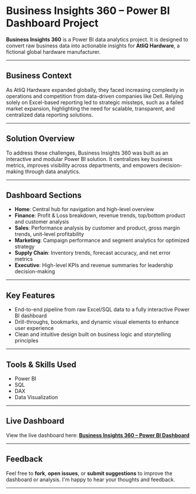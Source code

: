 
# Business Insights 360 – Power BI Dashboard Project

**Business Insights 360** is a Power BI data analytics project. It is designed to convert raw business data into actionable insights for **AtliQ Hardware**, a fictional global hardware manufacturer.

---

## Business Context

As AtliQ Hardware expanded globally, they faced increasing complexity in operations and competition from data-driven companies like Dell. Relying solely on Excel-based reporting led to strategic missteps, such as a failed market expansion, highlighting the need for scalable, transparent, and centralized data reporting solutions.

---

## Solution Overview

To address these challenges, Business Insights 360 was built as an interactive and modular Power BI solution. It centralizes key business metrics, improves visibility across departments, and empowers decision-making through data analytics.

---

## Dashboard Sections

* **Home**: Central hub for navigation and high-level overview
* **Finance**: Profit & Loss breakdown, revenue trends, top/bottom product and customer analysis
* **Sales**: Performance analysis by customer and product, gross margin trends, unit-level profitability
* **Marketing**: Campaign performance and segment analytics for optimized strategy
* **Supply Chain**: Inventory trends, forecast accuracy, and net error metrics
* **Executive**: High-level KPIs and revenue summaries for leadership decision-making

---

## Key Features

* End-to-end pipeline from raw Excel/SQL data to a fully interactive Power BI dashboard
* Drill-throughs, bookmarks, and dynamic visual elements to enhance user experience
* Clean and intuitive design built on business logic and storytelling principles

---

## Tools & Skills Used

* Power BI
* SQL
* DAX
* Data Visualization

---

## Live Dashboard

View the live dashboard here:
[**Business Insights 360 – Power BI Dashboard**](https://surl.lt/bgcfge)

---

## Feedback

Feel free to **fork**, **open issues**, or **submit suggestions** to improve the dashboard or analysis. I'm happy to hear your thoughts and feedback.

---
